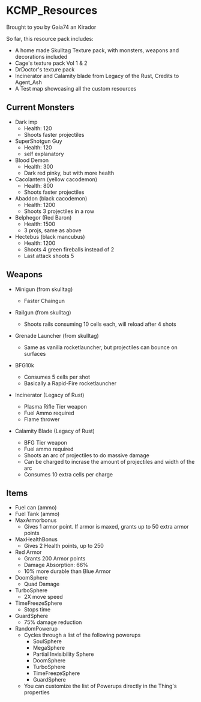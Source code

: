 ﻿# KCMP_Resources


Brought to you by Gaia74 an Kirador


So far, this resource pack includes:

* A home made Skulltag Texture pack, with monsters, weapons and decorations included
* Cage's texture pack Vol 1 & 2
* DrDoctor's texture pack
* Incinerator and Calamity blade from Legacy of the Rust, Credits to Agent_Ash
* A Test map showcasing all the custom resources



## Current Monsters

* Dark imp
  * Health: 120
  * Shoots faster projectiles
* SuperShotgun Guy
  * Health: 120
  * self explanatory
* Blood Demon
  * Health: 300
  * Dark red pinky, but with more health
* Cacolantern (yellow cacodemon)
  * Health: 800
  * Shoots faster projectiles
* Abaddon (black cacodemon)
  * Health: 1200
  * Shoots 3 projectiles in a row
* Belphegor (Red Baron)
  * Health: 1500
  * 3 projs, same as above
* Hectebus (black mancubus)
  * Health: 1200
  * Shoots 4 green fireballs instead of 2
  * Last attack shoots 5

## Weapons

  * Minigun (from skulltag)
    * Faster Chaingun
  * Railgun (from skulltag)
    * Shoots rails consuming 10 cells each, will reload after 4 shots
  * Grenade Launcher (from skulltag)
    * Same as vanilla rocketlauncher, but projectiles can bounce on surfaces
  * BFG10k
    * Consumes 5 cells per shot
    * Basically a Rapid-Fire rocketlauncher
   
  * Incinerator (Legacy of Rust)
    * Plasma Rifle Tier weapon
    * Fuel Ammo required
    * Flame thrower
  * Calamity Blade (Legacy of Rust)
    * BFG Tier weapon
    * Fuel ammo required
    * Shoots an arc of projectiles to do massive damage
    * Can be charged to incrase the amount of projectiles and width of the arc
    * Consumes 10 extra cells per charge
   
## Items
  * Fuel can (ammo)
  * Fuel Tank (ammo)
  * MaxArmorbonus
    * Gives 1 armor point. If armor is maxed, grants up to 50 extra armor points
  * MaxHealthBonus
    * Gives 2 Health points, up to 250
  * Red Armor
    * Grants 200 Armor points
    * Damage Absorption: 66%
    * 10% more durable than Blue Armor
  * DoomSphere
    * Quad Damage
  * TurboSphere
    * 2X move speed
  * TimeFreezeSphere
    * Stops time
  * GuardSphere
    * 75% damage reduction
  * RandomPowerup
    * Cycles through a list of the following powerups
      * SoulSphere
      * MegaSphere
      * Partial Invisibility Sphere
      * DoomSphere
      * TurboSphere
      * TimeFreezeSphere
      * GuardSphere
    * You can customize the list of Powerups directly in the Thing's properties
